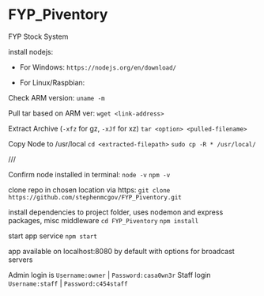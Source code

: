 # FYP_Piventory
FYP Stock System

install nodejs:

* For Windows:
```https://nodejs.org/en/download/```

* For Linux/Raspbian:

Check ARM version:
```uname -m```

Pull tar based on ARM ver:
```wget <link-address>```

Extract Archive (```-xfz``` for gz, ```-xJf``` for xz)
```tar <option> <pulled-filename>```

Copy Node to /usr/local
```cd <extracted-filepath>```
```sudo cp -R * /usr/local/```

///

Confirm node installed in terminal:
```node -v```
```npm -v```

clone repo in chosen location via https:
```git clone https://github.com/stephenmcgov/FYP_Piventory.git```

install dependencies to project folder, uses nodemon and express packages, misc middleware
```cd FYP_Piventory```
```npm install```

start app service
```npm start```

app available on localhost:8080 by default with options for broadcast servers

Admin login is ```Username:owner``` | ```Password:casa0wn3r```
Staff login ```Username:staff``` | ```Password:c454staff```
